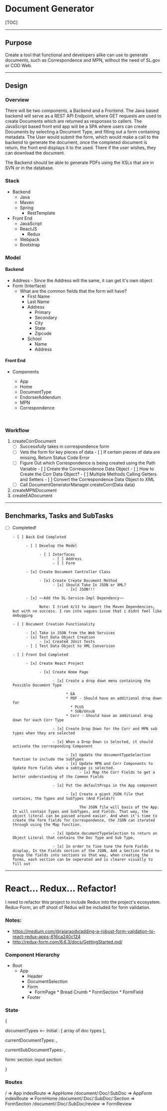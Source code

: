 # Document Generator

[TOC]

------

## Purpose

Create a tool that functional and developers alike can use to generate documents, such as Correspondence and MPN, without the need of SL.gov or COD Web.

------

## Design

### Overview

There will be two components, a Backend and a Frontend. The Java based backend will serve as a REST API Endpoint, where GET requests are used to create Documents which are returned as responses to callers. The JavaScript based front end app will be a SPA where users can create Documents by selecting a Document Type, and filling out a form containing metadata. The User would submit the form, which would make a call to the backend to generate the document, once the completed document is return, the front end displays it to the used. There if the user wishes, they can download the document. 

The Backend should be able to generate PDFs using the XSLs that are in SVN or in the database. 

### Stack

* Backend
  * Java
  * Maven 
  * Spring
    * RestTemplate
* Front End
  * JavaScript
  * ReactJS
    * Redux
  * Webpack
  * Bootstrap

### Model

#### Backend

* Address - Since the Address will the same, it can get it's own object
* Form (Interface)
  * What are the common fields that the form will have?
    * First Name
    * Last Name
    * Address
      * Primary
      * Secondary
      * City
      * State
      * Zipcode
    * School
      * Name
      * Address

#### Front End

* Components

  * App
  * Home
  * DocumentType
  * EndorserAddendum
  * MPN
  * Correspondence

  ​

### Workflow

1. createCorrDocument
   - [ ] Successfully takes in correspondence form
   - [ ] Vets the form for key pieces of data
         - [ ] If certain pieces of data are missing, Return Status Code Error
   - [ ] Figure Out which Correspondence is being created using the Path Variable
         - [ ] Create the Correspondence Data Object
               - [ ] How to Create the Corr Data Object?
                     - [ ] Multiple Methods Calling Getters and Setters
         - [ ] Convert the Correspondence Data Object to XML
   - [ ] Call DocumentGeneratorManager.createCorr(Data data)
2. createMPNDocument
3. createEADocument

------

## Benchmarks, Tasks and SubTasks

- [ ] Completed!

      - [ ] Back End Completed

            - [ ] Develop the Model

                  - [ ] Interfaces
                        - [ ] Address
                        - [ ] Form

            - [x] Create Document Controller Class

                  - [x] Create Create Document Method
                        - [x] Should Take In JSON or XML?
                              - [x] JSON!!!

            - [x] ~~Add the DL-Service-Impl Dependency~~

                  Note: I tried 4/13 to import the Maven Dependencies, but with no success. I ran into vagues issue that i didnt feel like debugging

      - [ ] Document Creation Functionality

            - [x] Take in JSON from the Web Services
            - [x] Test Data Object Creation
                  - [x] Created JUnit Tests
            - [ ] Test Data Object to XML Conversion

      - [ ] Front End Completed

            - [x] Create React Project

                  - [x] Create Home Page

                        - [x] Create a drop down menu containing the Possible Document Type

                              * EA
                              * PDF - Should have an additional drop down for 
                                * PLUS
                                * SUB/Unsub
                              * Corr - Should have an additional drop down for each Corr Type

                        - [x] Create Drop Down for the Corr and MPN sub types when they are selected

                        - [x] When a Drop Down is Selected, it should activate the corresponding Component

                              - [x] Update the documentTypeSelection function to include the SubTypes
                              - [x] Update MPN and Corr Components to Update Form fields when a subtype is selected.
                                    - [x] Map the Corr Fields to get a better understanding of the Common Fields

                        - [x] Put the defaultProps in the App component

                              - [x] Create a giant JSON file that contains, the Types and SubTypes (And Fields?)

                                    The JSON file will basis of the App. It will contain Types and SubTypes, and Fields. That way, the object literal can be passed around easier. And when it's time to create the form fields for Correspondence, the JSON can iterated through using the Map function. 

                        - [x] Update documentTypeSelection to return an Object Literal that contains the Doc Type and Sub Type,

                        - [x] In order to fine tune the Form Fields display, In the Fields section of the JSON, Add a Section Field to group the fields into sections so that way, when creating the forms, each section can be seperated and is clearer visually to fill out

------

# React... Redux... Refactor!

I need to refactor this project to include Redux into the project's ecosystem. Redux-Form, an off shoot of Redux will be included for form validation.

### Notes:

* https://medium.com/@rajaraodv/adding-a-robust-form-validation-to-react-redux-apps-616ca240c124 
* http://redux-form.com/6.6.3/docs/GettingStarted.md/

### Component Hierarchy

* Root
  * App
    * Header
    * DocumentSelection
    * Form
      * FormPage
            * Bread Crumb
            * FormSection
                   * FormField
    * Footer

### State

{

documentTypes <-- Initial : [ array of doc types ],

currentDocumentTypes: ,

currentSubDocumentTypes: ,

form:
      section:
            input
      section:

}

### Routes

/  => App
      indexRoute => AppHome
      /document/:Doc/:SubDoc => AppForm
            indexRoute => FormHome
            /document/:Doc/:SubDoc/:Section => FormSection
            /document/:Doc/:SubDoc/review => FormReview
